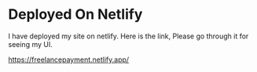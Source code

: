 # Deployed On Netlify

I have deployed my site on netlify. Here is the link, Please go through it for seeing my UI.

https://freelancepayment.netlify.app/
